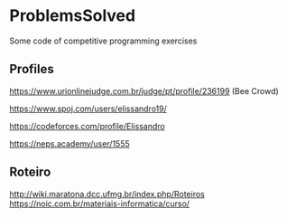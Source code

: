 # ProblemsSolved
Some code of competitive programming exercises


## Profiles

https://www.urionlinejudge.com.br/judge/pt/profile/236199 (Bee Crowd)

https://www.spoj.com/users/elissandro19/

https://codeforces.com/profile/Elissandro

https://neps.academy/user/1555


## Roteiro

http://wiki.maratona.dcc.ufmg.br/index.php/Roteiros
https://noic.com.br/materiais-informatica/curso/
